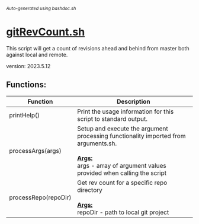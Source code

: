 <small><i>Auto-generated using bashdoc.sh</i></small>
# [gitRevCount.sh](../gitRevCount.sh)

 This script will get a count of revisions ahead and behind from master both
 against local and remote.
 
 version: 2023.5.12


## Functions:
| Function | Description |
|----------|-------------|
| printHelp() | Print the usage information for this script to standard output.   |
| processArgs(args) | Setup and execute the argument processing functionality imported from arguments.sh.    <br><br><u><b>Args:</b></u><br>args - array of argument values provided when calling the script  <br> |
| processRepo(repoDir) | Get rev count for a specific repo directory    <br><br><u><b>Args:</b></u><br>repoDir - path to local git project  <br> |
